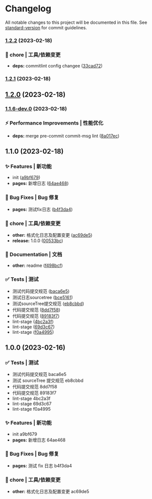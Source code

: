 # Changelog

All notable changes to this project will be documented in this file. See [standard-version](https://github.com/conventional-changelog/standard-version) for commit guidelines.

### [1.2.2](https://github.com/yunxuanc/huskyCommitLint/compare/release-20230218-v1.2.1...release-20230218-v1.2.2) (2023-02-18)


### 🚀 chore | 工具/依赖变更

* **deps:** commitlint config changee ([33cad72](https://github.com/yunxuanc/huskyCommitLint/commit/33cad72e885c67a184fdfd91b0591380be70bebf))

### [1.2.1](https://github.com/yunxuanc/huskyCommitLint/compare/release-20230218-v1.2.0...release-20230218-v1.2.1) (2023-02-18)

## [1.2.0](https://github.com/yunxuanc/huskyCommitLint/compare/release-20230218-v1.1.6-dev.0...release-20230218-v1.2.0) (2023-02-18)

### [1.1.6-dev.0](https://github.com/yunxuanc/huskyCommitLint/compare/release-20230218-v1.1.5...release-20230218-v1.1.6-dev.0) (2023-02-18)

### ⚡ Performance Improvements | 性能优化

* **deps:** merge pre-commit commit-msg lint ([8a017ec](https://github.com/yunxuanc/huskyCommitLint/commit/8a017ec2a922837df8c16cad22ecfa19f7d92a64))

## 1.1.0 (2023-02-18)


### ✨ Features | 新功能

* init ([a9bf679](https://github.com/yunxuanc/huskyCommitLint/commit/a9bf679f61aba7dab73e4c4725ca2bc63119d08c))
* **pages:** 新增日志 ([64ae468](https://github.com/yunxuanc/huskyCommitLint/commit/64ae468b91f0e18b2ebdb50c29b80a204cb0b309))


### 🐛 Bug Fixes | Bug 修复

* **pages:** 测试fix日志 ([b4f3da4](https://github.com/yunxuanc/huskyCommitLint/commit/b4f3da4b5a3240f697e42d8ab7be67eba89e7806))


### 🚀 chore | 工具/依赖变更

* **other:** 格式化日志及配置变更 ([ac69de5](https://github.com/yunxuanc/huskyCommitLint/commit/ac69de5c10e13fa2af66aed9a29a9d335ddb5b1f))
* **release:** 1.0.0 ([00533bc](https://github.com/yunxuanc/huskyCommitLint/commit/00533bcf023a8898a5ad8e8cd039917eacd6549a))


### 📄 Documentation | 文档

* **other:** readme ([f498bcf](https://github.com/yunxuanc/huskyCommitLint/commit/f498bcff3577f45122b3d8b7d2b49604f218f50d))


### ✅ Tests | 测试

* 测试代码提交规范 ([baca6e5](https://github.com/yunxuanc/huskyCommitLint/commit/baca6e56484dd3019937e71a4f0924fa8bcffa26))
* 测试日志sourcetree ([bce5161](https://github.com/yunxuanc/huskyCommitLint/commit/bce5161848c302ca8ba4a61de3ff6d2dc3658d7b))
* 测试sourceTree提交规范 ([eb8cbbd](https://github.com/yunxuanc/huskyCommitLint/commit/eb8cbbd7bb78da38029ca1fbb1863f312950e9a3))
* 代码提交规范 ([8dd7f58](https://github.com/yunxuanc/huskyCommitLint/commit/8dd7f588dce2e925f1de9cffa22503ac1cd6723d))
* 代码提交规范 ([89183f7](https://github.com/yunxuanc/huskyCommitLint/commit/89183f75135711bf0b3b18adc9eb10265bef5cfb))
* lint-stage ([4bc2a3f](https://github.com/yunxuanc/huskyCommitLint/commit/4bc2a3f1b3caacd36b8586d81a3b4227f771a6d9))
* lint-stage ([69d3c67](https://github.com/yunxuanc/huskyCommitLint/commit/69d3c67fb891f30eef3ea9f5d826cd855bfbe932))
* lint-stage ([f0a4995](https://github.com/yunxuanc/huskyCommitLint/commit/f0a4995cfd9a0c04c098ee5133b395c90b4a55ec))

## 1.0.0 (2023-02-16)

### ✅ Tests | 测试

- 测试代码提交规范 baca6e5
- 测试 sourceTree 提交规范 eb8cbbd
- 代码提交规范 8dd7f58
- 代码提交规范 89183f7
- lint-stage 4bc2a3f
- lint-stage 69d3c67
- lint-stage f0a4995

### ✨ Features | 新功能

- init a9bf679
- **pages:** 新增日志 64ae468

### 🐛 Bug Fixes | Bug 修复

- **pages:** 测试 fix 日志 b4f3da4

### 🚀 chore | 工具/依赖变更

- **other:** 格式化日志及配置变更 ac69de5
